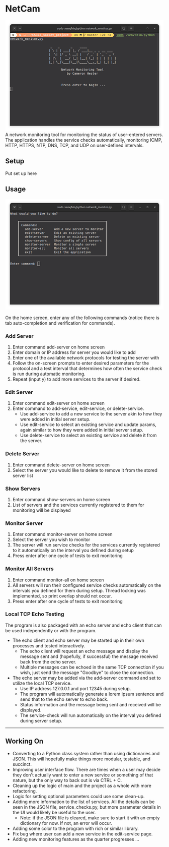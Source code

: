 # NetCam

![intro_screen.png](readme_images/intro_screen.png)
A network monitoring tool for monitoring the status of user-entered servers. The application handles the service checks automatically, monitoring ICMP, HTTP, HTTPS, NTP, DNS, TCP, and UDP on user-defined intervals.

## Setup

Put set up here

## Usage

![home_screen.png](readme_images/home_screen.png)

On the home screen, enter any of the following commands (notice there is tab auto-completion and verification for commands). 

### Add Server

1. Enter command add-server on home screen
2. Enter domain or IP address for server you would like to add
3. Enter one of the available network protocols for testing the server with
4. Follow the on-screen prompts to enter desired parameters for the protocol and a test interval that determines how often the service check is run during automatic monitoring.
5. Repeat (input y) to add more services to the server if desired.

### Edit Server

1. Enter command edit-server on home screen
2. Enter command to add-service, edit-service, or delete-service.
   - Use add-service to add a new service to the server akin to how they were added in initial server setup.
   - Use edit-service to select an existing service and update params, again similar to how they were added in initial server setup.
   - Use delete-service to select an existing service and delete it from the server.

### Delete Server

1. Enter command delete-server on home screen
2. Select the server you would like to delete to remove it from the stored server list

### Show Servers

1. Enter command show-servers on home screen
2. List of servers and the services currently registered to them for monitoring will be displayed

### Monitor Server

1. Enter command monitor-server on home screen
2. Select the server you wish to monitor
3. The server will run service checks for the services currently registered to it automatically on the interval you defined during setup
4. Press enter after one cycle of tests to exit monitoring

### Monitor All Servers

1. Enter command monitor-all on home screen
2. All servers will run their configured service checks automatically on the intervals you defined for them during setup. Thread locking was implemented, so print overlap should not occur.
3. Press enter after one cycle of tests to exit monitoring

### Local TCP Echo Testing

The program is also packaged with an echo server and echo client that can be used independently or with the program. 
- The echo client and echo server may be started up in their own processes and tested interactively.
  - The echo client will request an echo message and display the message sent and (hopefully, if successful) the message received back from the echo server. 
  - Multiple messages can be echoed in the same TCP connection if you wish, just send the message "Goodbye" to close the connection.
- The echo server may be added via the add-server command and set to utilize the local TCP service.
  - Use IP address 127.0.0.1 and port 12345 during setup.
  - The program will automatically generate a lorem ipsum sentence and send that to the echo server to echo back. 
  - Status information and the message being sent and received will be displayed.
  - The service-check will run automatically on the interval you defined during server setup.

---

## Working On

- Converting to a Python class system rather than using dictionaries and JSON. This will hopefully make things more modular, testable, and succinct.
- Improving user interface flow. There are times when a user may decide they don't actually want to enter a new service or something of that nature, but the only way to back out is via CTRL + C.
- Cleaning up the logic of main and the project as a whole with more refactoring.
- Logic for setting optional parameters could use some clean-up.
- Adding more information to the list of services. All the details can be seen in the JSON file, service_checks.py, but more parameter details in the UI would likely be useful to the user.
    - Note: if the JSON file is cleared, make sure to start it with an empty dictionary for now. If not, an error will occur.
- Adding some color to the program with rich or similar library.
- Fix bug where user can add a new service in the edit-service page.
- Adding new monitoring features as the quarter progresses ... 

